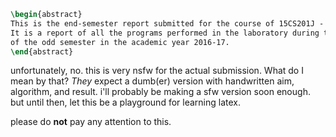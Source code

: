 ``` tex
\begin{abstract}
This is the end-semester report submitted for the course of 15CS201J - Data Structures Laboratory.
It is a report of all the programs performed in the laboratory during the course duration
of the odd semester in the academic year 2016-17.
\end{abstract}
```

unfortunately, no. this is very nsfw for the actual submission. What do I mean
by that? _They_ expect a dumb(er) version with handwritten aim, algorithm, and
result. i'll probably be making a sfw version soon enough. but until then,
let this be a playground for learning latex.

please do **not** pay any attention to this.
